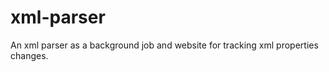 xml-parser
==========

An xml parser as a background job and website for tracking xml properties changes.
